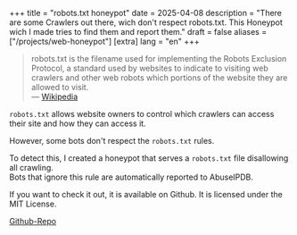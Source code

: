 +++
title = "robots.txt honeypot"
date = 2025-04-08
description = "There are some Crawlers out there, wich don't respect robots.txt. This Honeypot wich I made tries to find them and report them."
draft = false
aliases = ["/projects/web-honeypot"]
[extra]
lang = "en"
+++
> robots.txt is the filename used for implementing the Robots Exclusion Protocol, a standard used by websites to indicate to visiting web crawlers and other web robots which portions of the website they are allowed to visit.  
> — [Wikipedia][def]

`robots.txt` allows website owners to control which crawlers can access their site and how they can access it.

However, some bots don't respect the `robots.txt` rules.

To detect this, I created a honeypot that serves a `robots.txt` file disallowing all crawling.  
Bots that ignore this rule are automatically reported to AbuseIPDB.

If you want to check it out, it is available on Github. It is licensed under the MIT License.

[Github-Repo](https://github.com/arbs09/robotstxt-honeypot)

[def]: https://en.wikipedia.org/wiki/Robots.txt
